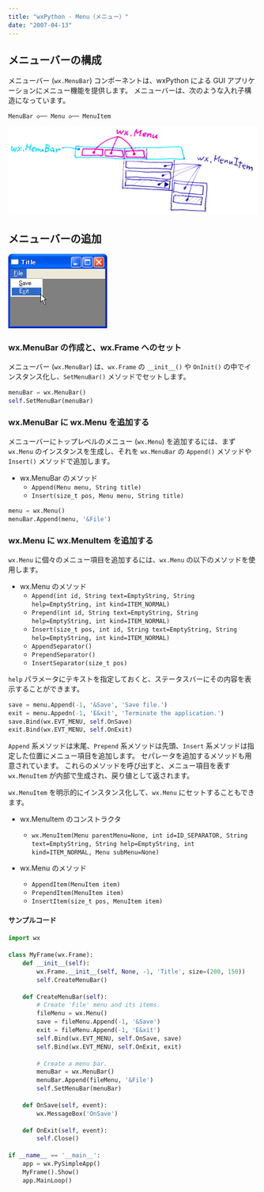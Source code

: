 ```yaml
---
title: "wxPython - Menu（メニュー）"
date: "2007-04-13"
---
```


メニューバーの構成
----

メニューバー (`wx.MenuBar`) コンポーネントは、wxPython による GUI アプリケーションにメニュー機能を提供します。
メニューバーは、次のような入れ子構造になっています。

~~~
MenuBar ◇── Menu ◇── MenuItem
~~~

![./image/20070413-menu_structure.png](./image/20070413-menu_structure.png)


メニューバーの追加
----

![./image/20070413-menu.png](./image/20070413-menu.png)


### wx.MenuBar の作成と、wx.Frame へのセット

メニューバー (`wx.MenuBar`) は、`wx.Frame` の `__init__()` や `OnInit()` の中でインスタンス化し、`SetMenuBar()` メソッドでセットします。

~~~ python
menuBar = wx.MenuBar()
self.SetMenuBar(menuBar)
~~~


### wx.MenuBar に wx.Menu を追加する

メニューバーにトップレベルのメニュー (`wx.Menu`) を追加するには、まず `wx.Menu` のインスタンスを生成し、それを `wx.MenuBar` の `Append()` メソッドや `Insert()` メソッドで追加します。

- wx.MenuBar のメソッド
  - `Append(Menu menu, String title)`
  - `Insert(size_t pos, Menu menu, String title)`

~~~ python
menu = wx.Menu()
menuBar.Append(menu, '&File')
~~~


### wx.Menu に wx.MenuItem を追加する

`wx.Menu` に個々のメニュー項目を追加するには、`wx.Menu` の以下のメソッドを使用します。

- wx.Menu のメソッド
  - `Append(int id, String text=EmptyString, String help=EmptyString, int kind=ITEM_NORMAL)`
  - `Prepend(int id, String text=EmptyString, String help=EmptyString, int kind=ITEM_NORMAL)`
  - `Insert(size_t pos, int id, String text=EmptyString, String help=EmptyString, int kind=ITEM_NORMAL)`
  - `AppendSeparator()`
  - `PrependSeparator()`
  - `InsertSeparator(size_t pos)`

`help` パラメータにテキストを指定しておくと、ステータスバーにその内容を表示することができます。

~~~ python
save = menu.Append(-1, '&Save', 'Save file.')
exit = menu.Appedn(-1, 'E&xit', 'Terminate the application.')
save.Bind(wx.EVT_MENU, self.OnSave)
exit.Bind(wx.EVT_MENU, self.OnExit)
~~~

`Append` 系メソッドは末尾、`Prepend` 系メソッドは先頭、`Insert` 系メソッドは指定した位置にメニュー項目を追加します。
セパレータを追加するメソッドも用意されています。
これらのメソッドを呼び出すと、メニュー項目を表す `wx.MenuItem` が内部で生成され、戻り値として返されます。

`wx.MenuItem` を明示的にインスタンス化して、`wx.Menu` にセットすることもできます。

- wx.MenuItem のコンストラクタ
  - `wx.MenuItem(Menu parentMenu=None, int id=ID_SEPARATOR, String text=EmptyString, String help=EmptyString, int kind=ITEM_NORMAL, Menu subMenu=None)`

- wx.Menu のメソッド
  - `AppendItem(MenuItem item)`
  - `PrependItem(MenuItem item)`
  - `InsertItem(size_t pos, MenuItem item)`


#### サンプルコード

~~~ python
import wx

class MyFrame(wx.Frame):
    def __init__(self):
        wx.Frame.__init__(self, None, -1, 'Title', size=(200, 150))
        self.CreateMenuBar()

    def CreateMenuBar(self):
        # Create 'File' menu and its items.
        fileMenu = wx.Menu()
        save = fileMenu.Append(-1, '&Save')
        exit = fileMenu.Append(-1, 'E&xit')
        self.Bind(wx.EVT_MENU, self.OnSave, save)
        self.Bind(wx.EVT_MENU, self.OnExit, exit)

        # Create a menu bar.
        menuBar = wx.MenuBar()
        menuBar.Append(fileMenu, '&File')
        self.SetMenuBar(menuBar)

    def OnSave(self, event):
        wx.MessageBox('OnSave')

    def OnExit(self, event):
        self.Close()

if __name__ == '__main__':
    app = wx.PySimpleApp()
    MyFrame().Show()
    app.MainLoop()
~~~

